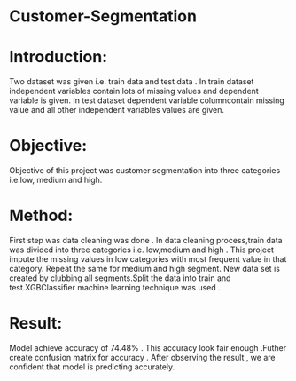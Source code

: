 # Customer-Segmentation

# Introduction:

Two dataset was given i.e. train data and test data . In train dataset independent
variables contain lots of missing values and dependent variable is given. In test 
dataset dependent variable columncontain missing value and all other independent 
variables values are given.

# Objective:

Objective of this project was customer segmentation into three categories i.e.low, 
medium and high.

# Method:

First step was data cleaning was done . In data cleaning process,train data was 
divided into three categories i.e. low,medium and high . This project impute the 
missing values in low categories with most frequent value in that category. Repeat 
the same for medium and high segment. New data set is created by clubbing all 
segments.Split the data into train and test.XGBClassifier machine learning 
technique was used .

# Result:

Model achieve accuracy of 74.48% . This accuracy look fair enough .Futher create 
confusion matrix for accuracy . After observing the result , 
we are confident that model is predicting accurately.
